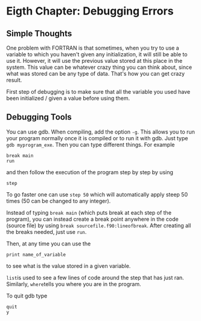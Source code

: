 # Eigth Chapter: Debugging Errors

## Simple Thoughts

One problem with FORTRAN is that sometimes, when you try to use a variable to which you haven't given any initialization, it will still be able to use it. However, it will use the previous value stored at this place in the system. This value can be whatever crazy thing you can think about, since what was stored can be any type of data. That's how you can get crazy result.

First step of debugging is to make sure that all the variable you used have been initialized / given a value before using them.

## Debugging Tools

You can use gdb. When compiling, add the option `-g`. This allows you to run your program normally once it is compiled or to run it with gdb. Just type `gdb myprogram_exe`. Then you can type different things. For example

```
break main
run
```

and then follow the execution of the program step by step by using

```
step
```

To go faster one can use `step 50` which will automatically apply steep 50 times \(50 can be changed to any integer\).

Instead of typing `break main` \(which puts break at each step of the program\), you can instead create a break point anywhere in the code \(source file\) by using `break sourcefile.f90:lineofbreak`. After creating all the breaks needed, just use `run`.

Then, at any time you can use the

```
print name_of_variable
```

to see what is the value stored in a given variable.

`list`is used to see a few lines of code around the step that has just ran. Similarly, `where`tells you where you are in the program.

To quit gdb type

```
quit
y
```



